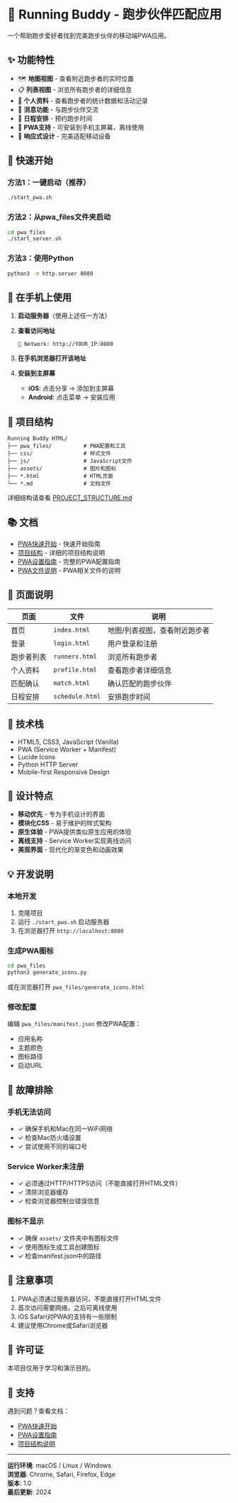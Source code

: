 # 🏃 Running Buddy - 跑步伙伴匹配应用

一个帮助跑步爱好者找到完美跑步伙伴的移动端PWA应用。

## ✨ 功能特性

- 🗺️ **地图视图** - 查看附近跑步者的实时位置
- 📋 **列表视图** - 浏览所有跑步者的详细信息
- 👤 **个人资料** - 查看跑步者的统计数据和活动记录
- 💬 **消息功能** - 与跑步伙伴交流
- 📅 **日程安排** - 预约跑步时间
- 📱 **PWA支持** - 可安装到手机主屏幕，离线使用
- 🎨 **响应式设计** - 完美适配移动设备

## 🚀 快速开始

### 方法1：一键启动（推荐）

```bash
./start_pwa.sh
```

### 方法2：从pwa_files文件夹启动

```bash
cd pwa_files
./start_server.sh
```

### 方法3：使用Python

```bash
python3 -m http.server 8080
```

## 📱 在手机上使用

1. **启动服务器**（使用上述任一方法）

2. **查看访问地址**
   ```
   📱 Network: http://YOUR_IP:8080
   ```

3. **在手机浏览器打开该地址**

4. **安装到主屏幕**
   - **iOS**: 点击分享 → 添加到主屏幕
   - **Android**: 点击菜单 → 安装应用

## 📂 项目结构

```
Running Buddy HTML/
├── pwa_files/          # PWA配置和工具
├── css/                # 样式文件
├── js/                 # JavaScript文件
├── assets/             # 图片和图标
├── *.html              # HTML页面
└── *.md                # 文档文件
```

详细结构请查看 [PROJECT_STRUCTURE.md](PROJECT_STRUCTURE.md)

## 📚 文档

- [PWA快速开始](PWA_快速开始.md) - 快速开始指南
- [项目结构](PROJECT_STRUCTURE.md) - 详细的项目结构说明
- [PWA设置指南](pwa_files/PWA_SETUP.md) - 完整的PWA配置指南
- [PWA文件说明](pwa_files/README.md) - PWA相关文件的说明

## 🎯 页面说明

| 页面 | 文件 | 说明 |
|------|------|------|
| 首页 | `index.html` | 地图/列表视图，查看附近跑步者 |
| 登录 | `login.html` | 用户登录和注册 |
| 跑步者列表 | `runners.html` | 浏览所有跑步者 |
| 个人资料 | `profile.html` | 查看跑步者详细信息 |
| 匹配确认 | `match.html` | 确认匹配的跑步伙伴 |
| 日程安排 | `schedule.html` | 安排跑步时间 |

## 🔧 技术栈

- HTML5, CSS3, JavaScript (Vanilla)
- PWA (Service Worker + Manifest)
- Lucide Icons
- Python HTTP Server
- Mobile-first Responsive Design

## 🎨 设计特点

- **移动优先** - 专为手机设计的界面
- **模块化CSS** - 易于维护的样式架构
- **原生体验** - PWA提供类似原生应用的体验
- **离线支持** - Service Worker实现离线访问
- **美观界面** - 现代化的渐变色和动画效果

## 💡 开发说明

### 本地开发

1. 克隆项目
2. 运行 `./start_pwa.sh` 启动服务器
3. 在浏览器打开 `http://localhost:8080`

### 生成PWA图标

```bash
cd pwa_files
python3 generate_icons.py
```

或在浏览器打开 `pwa_files/generate_icons.html`

### 修改配置

编辑 `pwa_files/manifest.json` 修改PWA配置：
- 应用名称
- 主题颜色
- 图标路径
- 启动URL

## 🐛 故障排除

### 手机无法访问
- ✓ 确保手机和Mac在同一WiFi网络
- ✓ 检查Mac防火墙设置
- ✓ 尝试使用不同的端口号

### Service Worker未注册
- ✓ 必须通过HTTP/HTTPS访问（不能直接打开HTML文件）
- ✓ 清除浏览器缓存
- ✓ 检查浏览器控制台错误信息

### 图标不显示
- ✓ 确保 `assets/` 文件夹中有图标文件
- ✓ 使用图标生成工具创建图标
- ✓ 检查manifest.json中的路径

## 📝 注意事项

1. PWA必须通过服务器访问，不能直接打开HTML文件
2. 首次访问需要网络，之后可离线使用
3. iOS Safari对PWA的支持有一些限制
4. 建议使用Chrome或Safari浏览器

## 📄 许可证

本项目仅用于学习和演示目的。

## 🙋 支持

遇到问题？查看文档：
- [PWA快速开始](PWA_快速开始.md)
- [PWA设置指南](pwa_files/PWA_SETUP.md)
- [项目结构说明](PROJECT_STRUCTURE.md)

---

**运行环境**: macOS / Linux / Windows  
**浏览器**: Chrome, Safari, Firefox, Edge  
**版本**: 1.0  
**最后更新**: 2024

